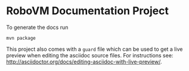 RoboVM Documentation Project
===========

To generate the docs run

```
mvn package
```

This project also comes with a `guard` file which can be used to get a live preview when editing the asciidoc source files. For instructions see: http://asciidoctor.org/docs/editing-asciidoc-with-live-preview/.

